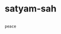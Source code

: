 # satyam-sah
                                                                                    peace
